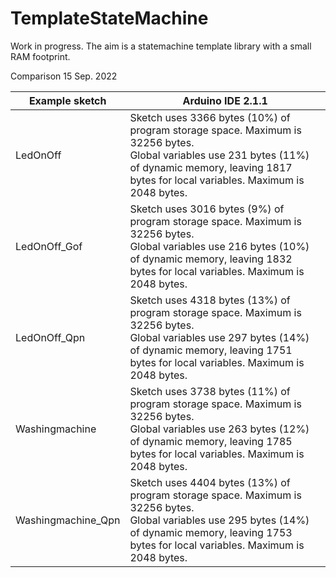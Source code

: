 # TemplateStateMachine



Work in progress. The aim is a statemachine template library with a small RAM footprint.



Comparison 15 Sep. 2022

| Example sketch     | Arduino IDE 2.1.1                                           |
| ------------------ | ------------------------------------------------------------ |
| LedOnOff           | Sketch uses 3366 bytes (10%) of program storage space. Maximum is 32256 bytes.<br/>Global variables use 231 bytes (11%) of dynamic memory, leaving 1817 bytes for local variables. Maximum is 2048 bytes. |
| LedOnOff_Gof       | Sketch uses 3016 bytes (9%) of program storage space. Maximum is 32256 bytes.<br/>Global variables use 216 bytes (10%) of dynamic memory, leaving 1832 bytes for local variables. Maximum is 2048 bytes. |
| LedOnOff_Qpn       | Sketch uses 4318 bytes (13%) of program storage space. Maximum is 32256 bytes.<br/>Global variables use 297 bytes (14%) of dynamic memory, leaving 1751 bytes for local variables. Maximum is 2048 bytes. |
| Washingmachine     | Sketch uses 3738 bytes (11%) of program storage space. Maximum is 32256 bytes.<br/>Global variables use 263 bytes (12%) of dynamic memory, leaving 1785 bytes for local variables. Maximum is 2048 bytes. |
| Washingmachine_Qpn | Sketch uses 4404 bytes (13%) of program storage space. Maximum is 32256 bytes.<br/>Global variables use 295 bytes (14%) of dynamic memory, leaving 1753 bytes for local variables. Maximum is 2048 bytes. |

